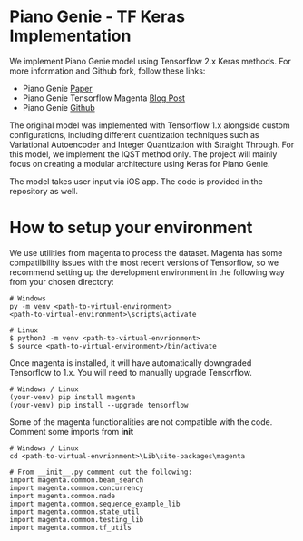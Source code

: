 # Piano Genie - TF Keras Implementation
We implement Piano Genie model using Tensorflow 2.x Keras methods. For more information and Github fork, follow these links:
* Piano Genie [Paper](https://arxiv.org/pdf/1810.05246.pdf)
* Piano Genie Tensorflow Magenta [Blog Post](https://magenta.tensorflow.org/pianogenie)
* Piano Genie [Github](https://github.com/tensorflow/magenta/tree/master/magenta/models/piano_genie)

The original model was implemented with Tensorflow 1.x alongside custom configurations, including different quantization techniques such as Variational Autoencoder and Integer Quantization with Straight Through. For this model, we implement the IQST method only. The project will mainly focus on creating a modular architecture using Keras for Piano Genie.

The model takes user input via iOS app. The code is provided in the repository as well.

# How to setup your environment
We use utilities from magenta to process the dataset. Magenta has some compatilbility issues with the most recent versions of Tensorflow, so we recommend setting up the development environment in the following way from your chosen directory:
```
# Windows
py -m venv <path-to-virtual-environment>
<path-to-virtual-environment>\scripts\activate

# Linux
$ python3 -m venv <path-to-virtual-envrionment>
$ source <path-to-virtual-environment>/bin/activate
```

Once magenta is installed, it will have automatically downgraded Tensorflow to 1.x. You will need to manually upgrade Tensorflow.
```
# Windows / Linux
(your-venv) pip install magenta
(your-venv) pip install --upgrade tensorflow
```

Some of the magenta functionalities are not compatible with the code. Comment some imports from __init__
```
# Windows / Linux
cd <path-to-virtual-envrionment>\Lib\site-packages\magenta

# From __init__.py comment out the following:
import magenta.common.beam_search
import magenta.common.concurrency
import magenta.common.nade
import magenta.common.sequence_example_lib
import magenta.common.state_util
import magenta.common.testing_lib
import magenta.common.tf_utils

```
